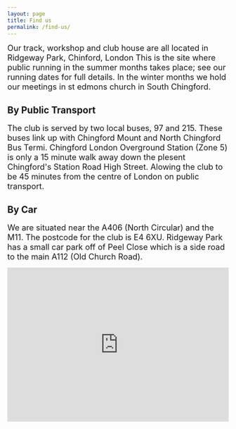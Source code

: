 ```yaml
---
layout: page
title: Find us
permalink: /find-us/
---
```


<span style="font-size: 1.3em;"> Our track, workshop and club house are all located in Ridgeway Park, Chinford, London This is the site where public running in the summer months takes place; see our running dates for full details. In the winter months we hold our meetings in st edmons church in South Chingford.

## By Public Transport

<span style="font-size: 1.3em;"> The club is served by two local buses, 97 and 215. These buses link up with Chingford Mount and North Chingford Bus Termi. Chingford London Overground Station (Zone 5) is only a 15 minute walk away down the plesent Chingford's Station Road High Street. Alowing the club to be 45 minutes from the centre of London on public transport.

## By Car

<span style="font-size: 1.3em;">We are situated near the A406 (North Circular) and the M11. The postcode for the club is E4 6XU. Ridgeway Park has a small car park off of Peel Close which is a side road to the main A112 (Old Church Road).  

<iframe width="100%" height="350" frameborder="0" scrolling="no" marginheight="0" marginwidth="0" src="https://www.google.com/maps?q=51.624546,-0.009691&amp;num=1&amp;t=h&amp;ie=UTF8&amp;ll=51.624503,-0.009256&amp;spn=0.001534,0.004128&amp;z=14&amp;output=embed"></iframe>